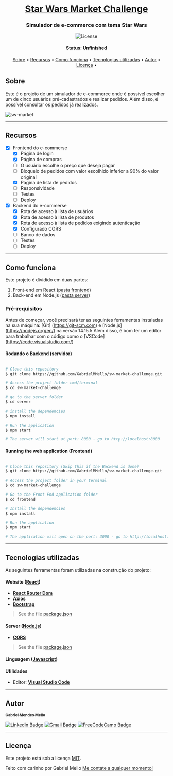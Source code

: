 <h1 align="center">
   <a href="#"> Star Wars Market Challenge </a>
</h1>

<h3 align="center">
    Simulador de e-commerce com tema Star Wars
</h3>

<p align="center">
   <img alt="License" src="https://img.shields.io/badge/license-MIT-brightgreen">
</p>


<h4 align="center"> 
	 Status: Unfinished
</h4>

<p align="center">
 <a href="#sobre">Sobre</a> •
 <a href="#recursos">Recursos</a> •
 <a href="#como-funciona">Como funciona</a> • 
 <a href="#tecnologias-utilizadas">Tecnologias utilizadas</a> • 
 <a href="#autor">Autor</a> • 
 <a href="#licença">Licença</a> •
</p>


## Sobre

Este é o projeto de um simulador de e-commerce onde é possível escolher um de cinco usuários pré-cadastrados e realizar pedidos. Além disso, é possível consultar os pedidos já realizados.

![sw-market](https://user-images.githubusercontent.com/66647120/111573710-ccbade00-8789-11eb-92ad-abbd3a77f3c1.png)

---

## Recursos

- [x] Frontend do e-commerse
   - [x] Página de login
   - [x] Página de compras
    - [ ] O usuário escolhe o preço que deseja pagar
    - [ ] Bloqueio de pedidos com valor escolhido inferior a 90% do valor original
   - [x] Página de lista de pedidos
   - [ ] Responsividade
   - [ ] Testes
   - [ ] Deploy

- [x] Backend do e-commerse
   - [x] Rota de acesso à lista de usuários
   - [x] Rota de acesso à lista de produtos
   - [x] Rota de acesso à lista de pedidos exigindo autenticação
   - [x] Configurado CORS
   - [ ] Banco de dados
   - [ ] Testes
   - [ ] Deploy

---

## Como funciona

Este projeto é dividido em duas partes:
1. Front-end em React ([pasta frontend](https://github.com/GabrielMMello/sw-market-challenge/tree/main/frontend))
2. Back-end em Node.js ([pasta server](https://github.com/GabrielMMello/sw-market-challenge/tree/main/server))

### Pré-requisitos

Antes de começar, você precisará ter as seguintes ferramentas instaladas na sua máquina:
[Git] (https://git-scm.com) e [Node.js] (https://nodejs.org/en/) na versão 14.15.5
Além disso, é bom ter um editor para trabalhar com o código como o [VSCode] (https://code.visualstudio.com/)

#### Rodando o Backend (servidor)

```bash

# Clone this repository
$ git clone https://github.com/GabrielMMello/sw-market-challenge.git

# Access the project folder cmd/terminal
$ cd sw-market-challenge

# go to the server folder
$ cd server

# install the dependencies
$ npm install

# Run the application
$ npm start

# The server will start at port: 8080 - go to http://localhost:8080

```


#### Running the web application (Frontend)

```bash

# Clone this repository (Skip this if the Backend is done)
$ git clone https://github.com/GabrielMMello/sw-market-challenge.git

# Access the project folder in your terminal
$ cd sw-market-challenge

# Go to the Front End application folder
$ cd frontend

# Install the dependencies
$ npm install

# Run the application
$ npm start

# The application will open on the port: 3000 - go to http://localhost:3000

```

---

## Tecnologias utilizadas

As seguintes ferramentas foram utilizadas na construção do projeto:

#### **Website**  ([React](https://reactjs.org/))

-   **[React Router Dom](https://github.com/ReactTraining/react-router/tree/master/packages/react-router-dom)**
-   **[Axios](https://github.com/axios/axios)**
-   **[Bootstrap](https://getbootstrap.com/docs/5.0/getting-started/introduction/)**

> See the file  [package.json](https://github.com/GabrielMMello/sw-market-challenge/blob/main/frontend/package.json)

#### **Server**  ([Node.js](https://nodejs.org/en/))

-   **[CORS](https://expressjs.com/en/resources/middleware/cors.html)**

> See the file  [package.json](https://github.com/GabrielMMello/sw-market-challenge/blob/main/server/package.json)

#### **Linguagem**  ([Javascript](https://developer.mozilla.org/pt-BR/docs/Web/JavaScript))

#### **Utilidades**

-   Editor:  **[Visual Studio Code](https://code.visualstudio.com/)**


---

## Autor

<a href="https://www.linkedin.com/in/gabriel-mendes-mello/">
 <sub><b>Gabriel Mendes Mello</b></sub>
 <br />

[![Linkedin Badge](https://img.shields.io/badge/-Gabriel-blue?style=flat-square&logo=Linkedin&logoColor=white&link=https://www.linkedin.com/in/gabriel-mendes-mello/)](https://www.linkedin.com/in/gabriel-mendes-mello/) 
[![Gmail Badge](https://img.shields.io/badge/-gabrielmendesmello@gmail.com-c14438?style=flat-square&logo=Gmail&logoColor=white&link=mailto:gabrielmendesmello@gmail.com)](mailto:gabrielmendesmello@gmail.com)
[![FreeCodeCamp Badge](https://img.shields.io/badge/-Gabriel-black?style=flat-square&logo=freecodecamp&logoColor=white&link=https://www.freecodecamp.org/gabrielmmello)](https://www.freecodecamp.org/gabrielmmello)

---

## Licença

Este projeto está sob a licença [MIT](./LICENSE).

Feito com carinho por Gabriel Mello
[Me contate a qualquer momento!](https://www.linkedin.com/in/gabriel-mendes-mello/)
